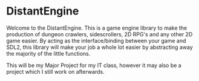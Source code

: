 # DistantEngine

Welcome to the DistantEngine. This is a game engine library to make the production of dungeon crawlers, sidescrollers, 2D RPG's and any other 2D game easier.
By acting as the interface/binding between your game and SDL2, this library will make your job a whole lot easier by abstracting away the majority of the little functions.

This will be my Major Project for my IT class, however it may also be a project which I still work on afterwards.
